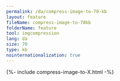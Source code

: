 ```yaml
---
permalink: /da/compress-image-to-70-kb
layout: feature
fileName: compress-image-to-70kb
folderName: feature
tool: imgcompression
lang: da
size: 70
type: kb
nointernationalization: true
---
```

{%- include compress-image-to-X.html -%}       
